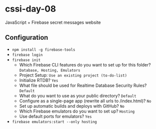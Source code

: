 # cssi-day-08

JavaScript + Firebase secret messages website

## Configuration

* `npm install -g firebase-tools`
* `firebase login`
* `firebase init`
    * Which Firebase CLI features do you want to set up for this folder? `Database, Hosting, Emulators`
    * Project Setup: `Use an existing project (to-do-list)`
    * Initialize RTDB? `Yes`
    * What file should be used for Realtime Database Security Rules? `Default`
    * What do you want to use as your public directory? `Default`
    * Configure as a single-page app (rewrite all urls to /index.html)? `No`
    * Set up automatic builds and deploys with GitHub? `No`
    * Which Firebase emulators do you want to set up? `Hosting`
    * Use default ports for emulators? `Yes`
* `firebase emulators:start --only hosting`
